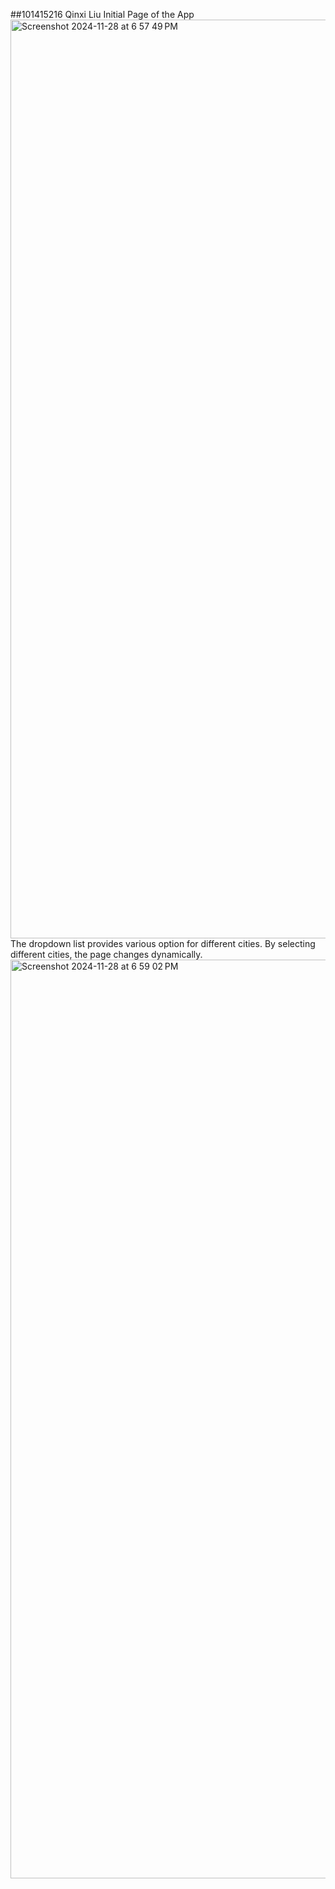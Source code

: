 ##101415216 Qinxi Liu
Initial Page of the App
<img width="1470" alt="Screenshot 2024-11-28 at 6 57 49 PM" src="https://github.com/user-attachments/assets/5b8c49b3-e125-498d-ad25-b218361b7dd1">
The dropdown list provides various option for different cities. By selecting different cities, the page changes dynamically.
<img width="1470" alt="Screenshot 2024-11-28 at 6 59 02 PM" src="https://github.com/user-attachments/assets/d8ea71e8-f1d5-4646-b610-61f90043d45c">
